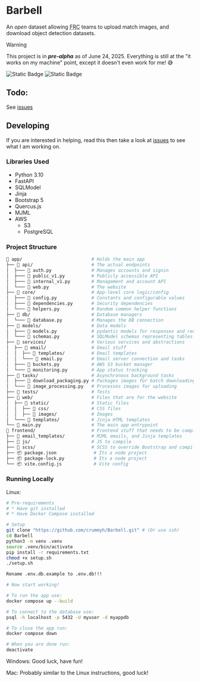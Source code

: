 # Barbell

An *open* dataset allowing <abbr title="FIRST Robotics Competition">FRC</abbr> teams to upload match images, and download object detection datasets.

> [!WARNING]
> This project is in ***pre-alpha*** as of June 24, 2025. Everything is still at the "it works on my machine" point, except it doesn't even work for me! :sweat_smile:

![Static Badge](https://img.shields.io/badge/Licence-MIT-blue?style=for-the-badge)
![Static Badge](https://img.shields.io/badge/FastAPI-%23009485?style=for-the-badge&logo=fastapi&logoColor=%23ffffff)

## Todo:

See [issues](https://github.com/crummyh/Barbell/issues)

## Developing

If you are interested in helping, read this then take a look at [issues](https://github.com/crummyh/Barbell/issues) to see what I am working on.

### Libraries Used

* Python 3.10
* FastAPI
* SQLModel
* Jinja
* Bootstrap 5
* Quercus.js
* MJML
* AWS
  * S3
  * PostgreSQL

### Project Structure

```bash
📁 app/                          # Holds the main app
├── 📁 api/                      # The actual endpoints
│  ├─── 🐍 auth.py               # Manages accounts and signin
│  ├─── 🐍 public_v1.py          # Publicly accessible API
│  ├─── 🐍 internal_v1.py        # Management and account API
│  └─── 🐍 web.py                # The website
├── 📁 core/                     # App-level core logic/config
│  ├─── 🐍 config.py             # Constants and configurable values
│  ├─── 🐍 dependencies.py       # Security dependencies
│  └─── 🐍 helpers.py            # Random common helper functions
├── 📁 db/                       # Database managers
│  └─── 🐍 database.py           # Manages the DB connection
├── 📁 models/                   # Data models
│  ├─── 🐍 models.py             # pydantic models for responses and requests
│  └─── 🐍 schemas.py            # SQLModel schemas representing tables
├── 📁 services/                 # Various services and abstractions
│  ├── 📁 email/                 # Email stuff
│  │  ├── 📁 templates/          # Email templates
│  │  └─── 🐍 email.py           # Email server connection and tasks
│  ├─── 🐍 buckets.py            # AWS S3 bucket manager
│  └─── 🐍 monitoring.py         # App status tracking
├── 📁 tasks/                    # Asynchronous background tasks
│  ├─── 🐍 download_packaging.py # Packages images for batch downloading
│  └─── 🐍 image_processing.py   # Processes images for uploading
├── 📁 tests/                    # Tests
├── 📁 web/                      # Files that are for the website
│  ├── 📁 static/                # Static files
│  │  ├── 📁 css/                # CSS files
│  │  ├── 📁 images/             # Images
│  └─── 📁 templates/            # Jinja HTML templates
└── 🐍 main.py                   # The main app entrypoint
📁 frontend/                     # Frontend stuff that needs to be compiled
├── 📁 email_templates/          # MJML emails, and Jinja templates
├── 📁 js/                       # JS to compile
├── 📁 scss/                     # SCSS to override Bootstrap and compile
├── 📦 package.json              # Its a node project
├── 📦 package-lock.py           # Its a node project
└── 📦 vite.config.js            # Vite config
```

### Running Locally
Linux:
```bash
# Pre-requirements
# * Have git installed
# * Have Docker Compose installed

# Setup
git clone "https://github.com/crummyh/Barbell.git" # (Or use ssh)
cd Barbell
python3 -m venv .venv
source .venv/bin/activate
pip install -r requirements.txt
chmod +x setup.sh
./setup.sh

Rename .env.db.example to .env.db!!!

# Now start working!

# To run the app use:
docker compose up --build

# To connect to the database use:
psql -h localhost -p 5432 -U myuser -d myappdb

# To close the app run:
docker compose down

# When you are done run:
deactivate
```

Windows:
Good luck, have fun!

Mac:
Probably similar to the Linux instructions, good luck!
